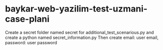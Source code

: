 # baykar-web-yazilim-test-uzmani-case-plani

Create a secret folder named secret for additional_test_scenarious.py and create a python named secret_information.py
Then create email: user email,  password: user password